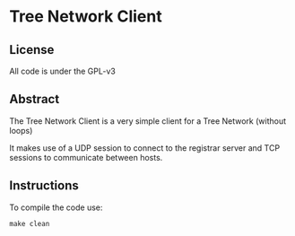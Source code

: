 # Tree Network Client

## License

All code is under the GPL-v3

## Abstract

The Tree Network Client is a very simple client for a Tree Network (without loops)

It makes use of a UDP session to connect to the registrar server and TCP sessions to communicate between hosts.



## Instructions

To compile the code use:

```make clean```

